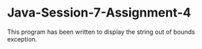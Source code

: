 # Java-Session-7-Assignment-4
This program has been written to display the string out of bounds exception.

